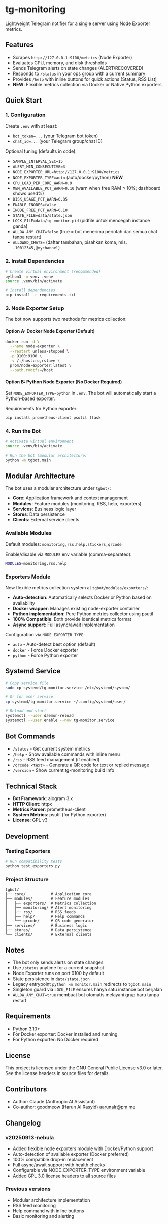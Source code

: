# tg-monitoring

Lightweight Telegram notifier for a single server using Node Exporter metrics.

## Features

- Scrapes `http://127.0.0.1:9100/metrics` (Node Exporter)
- Evaluates CPU, memory, and disk thresholds
- Sends Telegram alerts on state changes (ALERT/RECOVERED)
- Responds to `/status` in your ops group with a current summary
- Provides `/help` with inline buttons for quick actions (Status, RSS List)
- **NEW**: Flexible metrics collection via Docker or Native Python exporters

## Quick Start

### 1. Configuration

Create `.env` with at least:
- `bot_token=...` (your Telegram bot token)
- `chat_id=...` (your Telegram group/chat ID)

Optional tuning (defaults in code):
- `SAMPLE_INTERVAL_SEC=15`
- `ALERT_MIN_CONSECUTIVE=3`
- `NODE_EXPORTER_URL=http://127.0.0.1:9100/metrics`
- `NODE_EXPORTER_TYPE=auto` (auto/docker/python) **NEW**
- `CPU_LOAD_PER_CORE_WARN=0.9`
- `MEM_AVAILABLE_PCT_WARN=0.10` (warn when free RAM ≤ 10%; dashboard shows used%)
- `DISK_USAGE_PCT_WARN=0.85`
- `ENABLE_INODES=false`
- `INODE_FREE_PCT_WARN=0.10`
- `STATE_FILE=data/state.json`
- `LOCK_FILE=data/tg-monitor.pid` (pidfile untuk mencegah instance ganda)
- `ALLOW_ANY_CHAT=false` (true = bot menerima perintah dari semua chat tanpa restart)
- `ALLOWED_CHATS=` (daftar tambahan, pisahkan koma, mis. `-10012345,@mychannel`)

### 2. Install Dependencies

```bash
# Create virtual environment (recommended)
python3 -m venv .venv
source .venv/bin/activate

# Install dependencies
pip install -r requirements.txt
```

### 3. Node Exporter Setup

The bot now supports two methods for metrics collection:

#### Option A: Docker Node Exporter (Default)
```bash
docker run -d \
  --name node-exporter \
  --restart unless-stopped \
  -p 9100:9100 \
  -v /:/host:ro,rslave \
  prom/node-exporter:latest \
  --path.rootfs=/host
```

#### Option B: Python Node Exporter (No Docker Required)
Set `NODE_EXPORTER_TYPE=python` in `.env`. The bot will automatically start a Python-based exporter.

Requirements for Python exporter:
```bash
pip install prometheus-client psutil flask
```

### 4. Run the Bot

```bash
# Activate virtual environment
source .venv/bin/activate

# Run the bot (modular architecture)
python -m tgbot.main
```

## Modular Architecture

The bot uses a modular architecture under `tgbot/`:

- **Core**: Application framework and context management
- **Modules**: Feature modules (monitoring, RSS, help, exporters)
- **Services**: Business logic layer
- **Stores**: Data persistence
- **Clients**: External service clients

### Available Modules

Default modules: `monitoring,rss,help,stickers,qrcode`

Enable/disable via `MODULES` env variable (comma-separated):
```bash
MODULES=monitoring,rss,help
```

### Exporters Module

New flexible metrics collection system at `tgbot/modules/exporters/`:

- **Auto-detection**: Automatically selects Docker or Python based on availability
- **Docker wrapper**: Manages existing node-exporter container
- **Python implementation**: Pure Python metrics collector using psutil
- **100% Compatible**: Both provide identical metrics format
- **Async support**: Full async/await implementation

Configuration via `NODE_EXPORTER_TYPE`:
- `auto` - Auto-detect best option (default)
- `docker` - Force Docker exporter
- `python` - Force Python exporter

## Systemd Service

```bash
# Copy service file
sudo cp systemd/tg-monitor.service /etc/systemd/system/

# Or for user service
cp systemd/tg-monitor.service ~/.config/systemd/user/

# Reload and start
systemctl --user daemon-reload
systemctl --user enable --now tg-monitor.service
```

## Bot Commands

- `/status` - Get current system metrics
- `/help` - Show available commands with inline menu
- `/rss` - RSS feed management (if enabled)
- `/qrcode <text>` - Generate a QR code for text or replied message
- `/version` - Show current tg-monitoring build info

## Technical Stack

- **Bot Framework**: aiogram 3.x
- **HTTP Client**: httpx
- **Metrics Parser**: prometheus-client
- **System Metrics**: psutil (for Python exporter)
- **License**: GPL v3

## Development

### Testing Exporters

```bash
# Run compatibility tests
python test_exporters.py
```

### Project Structure

```
tgbot/
├── core/           # Application core
├── modules/        # Feature modules
│   ├── exporters/  # Metrics collection
│   ├── monitoring/ # Alert monitoring
│   ├── rss/        # RSS feeds
│   ├── help/       # Help commands
│   └── qrcode/     # QR code generator
├── services/       # Business logic
├── stores/         # Data persistence
└── clients/        # External clients
```

## Notes

- The bot only sends alerts on state changes
- Use `/status` anytime for a current snapshot
- Node Exporter runs on port 9100 by default
- State persistence in `data/state.json`
- Legacy entrypoint `python -m monitor.main` redirects to `tgbot.main`
- Singleton guard via `LOCK_FILE` ensures hanya satu instance bot berjalan
- `ALLOW_ANY_CHAT=true` membuat bot otomatis melayani grup baru tanpa restart

## Requirements

- Python 3.10+
- For Docker exporter: Docker installed and running
- For Python exporter: No Docker required

## License

This project is licensed under the GNU General Public License v3.0 or later.
See the license headers in source files for details.

## Contributors

- Author: Claude (Anthropic AI Assistant)
- Co-author: goodmeow (Harun Al Rasyid) <aarunalr@pm.me>

## Changelog

### v20250913-nebula
- Added flexible node exporters module with Docker/Python support
- Auto-detection of available exporter (Docker preferred)
- 100% compatible drop-in replacement
- Full async/await support with health checks
- Configurable via NODE_EXPORTER_TYPE environment variable
- Added GPL 3.0 license headers to all source files

### Previous versions
- Modular architecture implementation
- RSS feed monitoring
- Help command with inline buttons
- Basic monitoring and alerting
